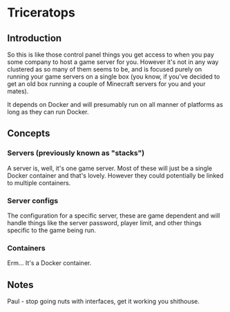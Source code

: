 ﻿# Triceratops

## Introduction
So this is like those control panel things you get access to when you pay
some company to host a game server for you. However it's not in any way 
clustered as so many of them seems to be, and is focused purely on running
your game servers on a single box (you know, if you've decided to get an
old box running a couple of Minecraft servers for you and your mates).

It depends on Docker and will presumably run on all manner of platforms
as long as they can run Docker.

## Concepts

### Servers (previously known as "stacks")

A server is, well, it's one game server. Most of these will just be a single
Docker container and that's lovely. However they could potentially be linked
to multiple containers.

### Server configs

The configuration for a specific server, these are game dependent and will
handle things like the server password, player limit, and other things
specific to the game being run.

### Containers

Erm... It's a Docker container.

## Notes

Paul - stop going nuts with interfaces, get it working you shithouse.